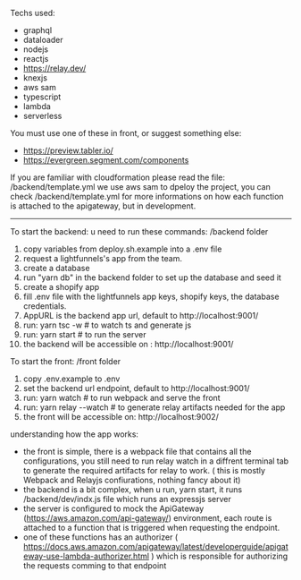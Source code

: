 Techs used:
- graphql
- dataloader
- nodejs
- reactjs
- https://relay.dev/
- knexjs
- aws sam
- typescript
- lambda
- serverless

You must use one of these in front, or suggest something else:
- https://preview.tabler.io/
- https://evergreen.segment.com/components

If you are familiar with cloudformation please read the file: /backend/template.yml
we use aws sam to dpeloy the project, you can check /backend/template.yml for more informations on how each function is attached to the apigateway, but in development.

---

To start the backend: u need to run these commands: /backend folder
1. copy variables from deploy.sh.example into a .env file
2. request a lightfunnels's app from the team.
3. create a database 
4. run "yarn db" in the backend folder to set up the database and seed it
5. create a shopify app
6. fill .env file with the lightfunnels app keys, shopify keys, the database credentials.
7. AppURL is the backend app url, default to http://localhost:9001/
8. run: yarn tsc -w # to watch ts and generate js
9. run: yarn start # to run the server
10. the backend will be accessible on : http://localhost:9001/

To start the front: /front folder
1. copy .env.example to .env
2. set the backend url endpoint, default to http://localhost:9001/
3. run: yarn watch # to run webpack and serve the front
4. run: yarn relay --watch # to generate relay artifacts needed for the app
5. the front will be accessible on: http://localhost:9002/

understanding how the app works:
* the front is simple, there is a webpack file that contains all the configurations, you still need to run relay watch in a diffrent terminal tab to generate the required artifacts for relay to work. ( this is mostly Webpack and Relayjs confiurations, nothing fancy about it)
* the backend is a bit complex, when u run, yarn start, it runs /backend/dev/indx.js file which runs an expressjs server
* the server is configured to mock the ApiGateway (https://aws.amazon.com/api-gateway/) environment, each route is attached to a function that is triggered when requesting the endpoint.
* one of these functions has an authorizer ( https://docs.aws.amazon.com/apigateway/latest/developerguide/apigateway-use-lambda-authorizer.html ) which is responsible for authorizing the requests comming to that endpoint


